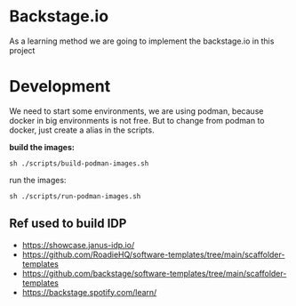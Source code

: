 # Backstage.io

As a learning method we are going to implement the backstage.io in this project

# Development

We need to start some environments, we are using podman, because docker in big environments is not free. But to change from podman to docker, just create a alias in the scripts.

**build the images:**

`sh ./scripts/build-podman-images.sh`

run the images:

`sh ./scripts/run-podman-images.sh`




## Ref used to build IDP

- https://showcase.janus-idp.io/
- https://github.com/RoadieHQ/software-templates/tree/main/scaffolder-templates
- https://github.com/backstage/software-templates/tree/main/scaffolder-templates
- https://backstage.spotify.com/learn/
